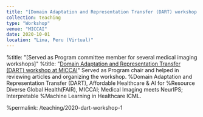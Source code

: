 ```yaml
---
title: "[Domain Adaptation and Representation Transfer (DART) workshop at MICCAI](https://sites.google.com/view/dart2020/)"
collection: teaching
type: "Workshop"
venue: "MICCAI"
date: 2020-10-01
location: "Lima, Peru (Virtual)"
---
```


%title: "[Served as Program committee member for several medical imaging workshops]"
%title: "[Domain Adaptation and Representation Transfer (DART) workshop at MICCAI](https://sites.google.com/view/dart2020/)"
Served as Program chair and helped in reviewing articles and organizing the workshop.
%Domain Adaptation and Representation Transfer (DART), Affordable Healthcare & AI for %Resource Diverse Global Health(FAIR), MICCAI; Medical Imaging meets NeurIPS; Interpretable %Machine Learning in Healthcare ICML.

%permalink: /teaching/2020-dart-workshop-1
 
